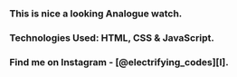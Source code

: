 ### This is nice a looking Analogue watch.

### Technologies Used: HTML, CSS & JavaScript.

### Find me on Instagram - [@electrifying_codes][I].

[Instagram]: https://www.instagram.com/electrifying_codes
